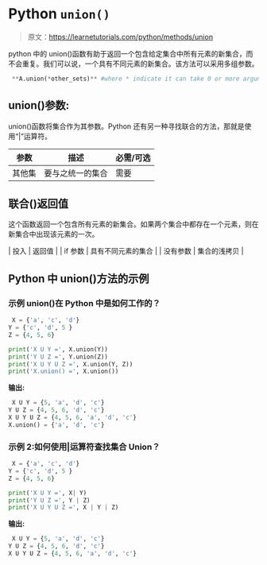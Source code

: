 # Python `union()`

> 原文：<https://learnetutorials.com/python/methods/union>

python 中的 union()函数有助于返回一个包含给定集合中所有元素的新集合，而不会重复。我们可以说，一个具有不同元素的新集合。该方法可以采用多组参数。

```py
 **A.union(*other_sets)** #where * indicate it can take 0 or more arguments. 

```

## union()参数:

union()函数将集合作为其参数。Python 还有另一种寻找联合的方法，那就是使用“|”运算符。

| 参数 | 描述 | 必需/可选 |
| --- | --- | --- |
| 其他集 | 要与之统一的集合 | 需要 |

## 联合()返回值

这个函数返回一个包含所有元素的新集合。如果两个集合中都存在一个元素，则在新集合中出现该元素的一次。

| 投入 | 返回值 |
| if 参数 | 具有不同元素的集合 |
| 没有参数 | 集合的浅拷贝 |

## Python 中 union()方法的示例

### 示例 union()在 Python 中是如何工作的？

```py
 X = {'a', 'c', 'd'}
Y = {'c', 'd', 5 }
Z = {4, 5, 6}

print('X U Y =', X.union(Y))
print('Y U Z =', Y.union(Z))
print('X U Y U Z =', X.union(Y, Z))
print('X.union() =', X.union()) 

```

**输出:**

```py
 X U Y = {5, 'a', 'd', 'c'}
Y U Z = {4, 5, 6, 'd', 'c'}
X U Y U Z = {4, 5, 6, 'a', 'd', 'c'}
X.union() = {'a', 'd', 'c'} 
```

### 示例 2:如何使用|运算符查找集合 Union？

```py
 X = {'a', 'c', 'd'}
Y = {'c', 'd', 5 }
Z = {4, 5, 6}

print('X U Y =', X| Y)
print('Y U Z =', Y | Z)
print('X U Y U Z =', X | Y | Z) 

```

**输出:**

```py
 X U Y = {5, 'a', 'd', 'c'}
Y U Z = {4, 5, 6, 'd', 'c'}
X U Y U Z = {4, 5, 6, 'a', 'd', 'c'} 
```